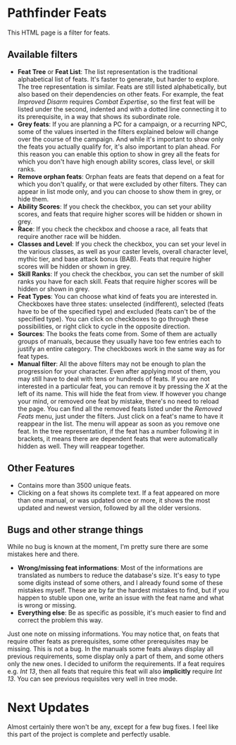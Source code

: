 # Pathfinder Feats

This HTML page is a filter for feats.

## Available filters

* __Feat Tree__ or __Feat List__: The list representation is the traditional alphabetical list of feats. It's faster to generate, but harder to explore. The tree representation is similar. Feats are still listed alphabetically, but also based on their dependencies on other feats. For example, the feat _Improved Disarm_ requires _Combat Expertise_, so the first feat will be listed under the second, indented and with a dotted line connecting it to its prerequisite, in a way that shows its subordinate role.
* __Grey feats__: If you are planning a PC for a campaign, or a recurring NPC, some of the values inserted in the filters explained below will change over the course of the campaign. And while it's important to show only the feats you actually qualify for, it's also important to plan ahead. For this reason you can enable this option to show in grey all the feats for which you don't have high enough ability scores, class level, or skill ranks.
* __Remove orphan feats__: Orphan feats are feats that depend on a feat for which you don't qualify, or that were excluded by other filters. They can appear in list mode only, and you can choose to show them in grey, or hide them.
* __Ability Scores__: If you check the checkbox, you can set your ability scores, and feats that require higher scores will be hidden or shown in grey.
* __Race__: If you check the checkbox and choose a race, all feats that require another race will be hidden.
* __Classes and Level__: If you check the checkbox, you can set your level in the various classes, as well as your caster levels, overall character level, mythic tier, and base attack bonus (BAB). Feats that require higher scores will be hidden or shown in grey.
* __Skill Ranks__: If you check the checkbox, you can set the number of skill ranks you have for each skill. Feats that require higher scores will be hidden or shown in grey.
* __Feat Types__: You can choose what kind of feats you are interested in. Checkboxes have three states: unselected (indifferent), selected (feats have to be of the specified type) and excluded (feats can't be of the specified type). You can click on checkboxes to go through these possibilities, or right click to cycle in the opposite direction.
* __Sources__: The books the feats come from. Some of them are actually groups of manuals, because they usually have too few entries each to justify an entire category. The checkboxes work in the same way as for feat types.
* __Manual filter__: All the above filters may not be enough to plan the progression for your character. Even after applying most of them, you may still have to deal with tens or hundreds of feats. If you are not interested in a particular feat, you can remove it by pressing the *X* at the left of its name. This will hide the feat from view. If however you change your mind, or removed one feat by mistake, there's no need to reload the page. You can find all the removed feats listed under the *Removed Feats* menu, just under the filters. Just click on a feat's name to have it reappear in the list. The menu will appear as soon as you remove one feat. In the tree representation, if the feat has a number following it in brackets, it means there are dependent feats that were automatically hidden as well. They will reappear together.

## Other Features

* Contains more than 3500 unique feats.
* Clicking on a feat shows its complete text. If a feat appeared on more than one manual, or was updated once or more, it shows the most updated and newest version, followed by all the older versions.

## Bugs and other strange things

While no bug is known at the moment, I'm pretty sure there are some mistakes here and there.
* __Wrong/missing feat informations__: Most of the informations are translated as numbers to reduce the database's size. It's easy to type some digits instead of some others, and I already found some of these mistakes myself. These are by far the hardest mistakes to find, but if you happen to stuble upon one, write an issue with the feat name and what is wrong or missing.
* __Everything else__: Be as specific as possible, it's much easier to find and correct the problem this way.

Just one note on missing informations. You may notice that, on feats that require other feats as prerequisites, some other prerequisites may be missing. This is not a bug. In the manuals some feats always display all previous requirements, some display only a part of them, and some others only the new ones. I decided to uniform the requirements. If a feat requires e.g. _Int 13_, then all feats that require this feat will also **implicitly** require _Int 13_. You can see previous requisites very well in tree mode.

# Next Updates

Almost certainly there won't be any, except for a few bug fixes. I feel like this part of the project is complete and perfectly usable.

